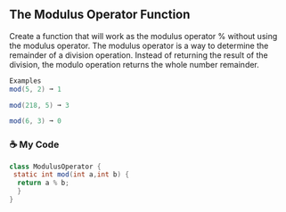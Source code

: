 ## The Modulus Operator Function
Create a function that will work as the modulus operator % without using the modulus operator. The modulus operator is a way to determine the remainder of a division operation. Instead of returning the result of the division, the modulo operation returns the whole number remainder.
```java
Examples
mod(5, 2) ➞ 1

mod(218, 5) ➞ 3

mod(6, 3) ➞ 0
```
### ☕ My Code
  ```java
 class ModulusOperator {
   static int mod(int a,int b) {
    return a % b;
	}
}
  ```
